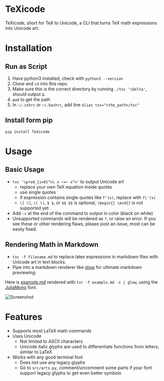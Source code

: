 TeXicode
========

TeXicode, short for TeX to Unicode, a CLI that turns TeX math expressions into Unicode art.

# Installation

## Run as Script

1. Have python3 installed, check with `python3 --version`
1. Clone and `cd` into this repo.
1. Make sure this is the correct directory by running `./txc '\Delta'`, should output `Δ`.
1. `pwd` to get the path
1. In `~/.zshrc` or `~/.bashrc`, add line `alias txc="<the_path>/txc"`

## Install form pip

`pip install TeXicode`

# Usage

## Basic Usage

- `txc '\prod_{i=0}^n\ x ~=~ x^n'` to output Unicode art
    - replace your own TeX equation inside quotes
    - use single quotes
    - if expression contains single quotes like `f'(x)`, replace with `f\'(x)`
    - `\[ \]`, `\( \)`, `$ $`, or `$$ $$` is optional, `\begin{} \end{}` is not supported yet
- Add `-c` at the end of the command to output in color (black on white)
- Unsupported commands will be rendered as `?`, or raise an error. If you see these or other rendering flaws, please post an issue, most can be easily fixed.

## Rendering Math in Markdown

- `txc -f filename.md` to replace latex expressions in markdown files with Unicode art in text blocks.
- Pipe into a markdown renderer like [glow](https://github.com/charmbracelet/glow) for ultimate markdown previewing:

Here is [example.md](example.md) rendered with `txr -f example.md -c | glow`, using the [JuliaMono](https://juliamono.netlify.app/) font.

![Screenshot](example.png)

# Features

- Supports most LaTeX math commands
- Uses Unicode
    - Not limited to ASCII characters
    - Unicode italic glyphs are used to differentiate functions from letters, similar to LaTeX
- Works with any good terminal font
    - Does not use any legacy glyphs
    - Go to `src/arts.py`, comment/uncomment some parts if your font support legacy glyphs to get even better symbols

<!--

# Design Principles

- Use box drawing characters for drawing lines and boxes
    - supported in almost all terminal fonts
    - consistent spacing between lines
    - fine tune length with half length glyphs
- Horizon (center line)
    - makes long concatenated expression readable
    - maybe add vertical horizon as well for &= aligning
    - space saving square roots kinda goes against this, might fix later when I find a better way to draw square roots
- Clarity over aesthetics
    - the square root tail is lengthened for clarity
    - all glyphs must connect, sums, square roots, etc
- Fully utilize Unicode features, expressions should look as good as the possibly can

# TODO

- square root with multi line degree
- align equation with \begin{align}, %= ,and \end{align}
- delimiters
    - tall angle brackets
    - `\middle`
- better error, consistent with LaTeX
- turn it into a vim plugin

-->
